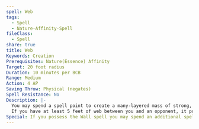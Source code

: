 ```yaml
---
spell: Web
tags:
  - Spell
  - Nature-Affinity-Spell
fileClass:
  - Spell
share: true
title: Web
Keywords: Creation
Prerequisites: Nature(Essence) Affinity
Target: 20 foot radius
Duration: 10 minutes per BCB
Range: Medium
Action: 4 AP
Saving Throw: Physical (negates)
Spell Resistance: No
Description: |-
  You may spend a spell point to create a many-layered mass of strong, sticky strands, similar to spiderwebs, trapping those caught in them. Any creature in the effect's area when the spell is cast, or enters the area later, is subject to a Physical save attack. If it succeeds the creature becomes entangled, on one degree of success or more the creature is instead staggered. A creature can break free by making a MSB or Escape Artist check as a 3 AP action against the save attack of this spell. Regardless of success or failure the area is treated as difficult terrain. When placing a web it must be anchored to two or more solid and opposed points, or on a solid surface such as a wall or floor.
  If you have at least 5 feet of web between you and an opponent, it provides cover. If you have at least 20 feet of web between you, it provides total cover. The strands of a web spell are flammable. A weapon that deals fire damage can slash them away as easily as a hand brushes away cobwebs. Any fire can set the webs alight and burn away one 5-foot square in 1 round. All creatures within flaming webs take 2d4 points of fire damage from the flames. 
Special: If you possess the Wall spell you may spend an additional spell point to instead create a wall in a continuous line containing one 5-foot square per BCB. Each end of the continuous line must still be anchored to a solid point.
---
```


